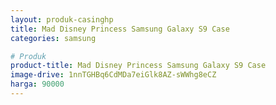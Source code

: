 ```yaml
---
layout: produk-casinghp
title: Mad Disney Princess Samsung Galaxy S9 Case
categories: samsung

# Produk
product-title: Mad Disney Princess Samsung Galaxy S9 Case
image-drive: 1nnTGHBq6CdMDa7eiGlk8AZ-sWWhg8eCZ
harga: 90000
---
```

